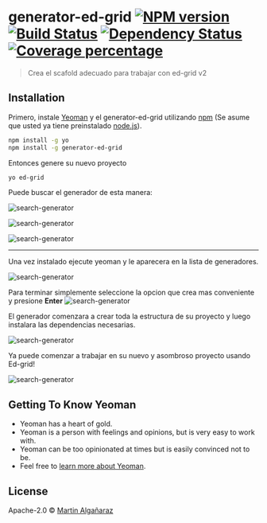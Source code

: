 # generator-ed-grid [![NPM version][npm-image]][npm-url] [![Build Status][travis-image]][travis-url] [![Dependency Status][daviddm-image]][daviddm-url] [![Coverage percentage][coveralls-image]][coveralls-url]
> Crea el scafold adecuado para trabajar con ed-grid v2

## Installation

Primero, instale [Yeoman](http://yeoman.io) y el  generator-ed-grid utilizando [npm](https://www.npmjs.com/) (Se asume que usted ya tiene preinstalado [node.js](https://nodejs.org/)).

```bash
npm install -g yo
npm install -g generator-ed-grid
```

Entonces genere su nuevo proyecto

```bash
yo ed-grid
```


Puede buscar el generador de esta manera:

![search-generator](https://s30.postimg.org/m2ipi0eb1/paso_1.png)

![search-generator](https://s30.postimg.org/tjrwx83u5/paso_2.png)

![search-generator](https://s30.postimg.org/x4nsgg8dp/paso_3.png)



***


Una vez instalado ejecute yeoman y le aparecera en la lista de generadores.

![search-generator](https://s30.postimg.org/ppygo2mi5/paso_4.png)


Para terminar simplemente seleccione la opcion que crea mas conveniente y presione **Enter**
![search-generator](https://s30.postimg.org/e24etixd9/paso_5.png)


El generador comenzara a crear toda la estructura de su proyecto y luego instalara las dependencias necesarias.

![search-generator](https://s30.postimg.org/vtg17zcrx/paso_6.png)


Ya puede comenzar a trabajar en su nuevo y asombroso proyecto usando Ed-grid!

![search-generator](https://s30.postimg.org/jg3712n3h/paso_7.png)


## Getting To Know Yeoman

 * Yeoman has a heart of gold.
 * Yeoman is a person with feelings and opinions, but is very easy to work with.
 * Yeoman can be too opinionated at times but is easily convinced not to be.
 * Feel free to [learn more about Yeoman](http://yeoman.io/).

## License

Apache-2.0 © [Martin Algañaraz](https://mardecode.herokuapp.com)


[npm-image]: https://badge.fury.io/js/generator-ed-grid.svg
[npm-url]: https://npmjs.org/package/generator-ed-grid
[travis-image]: https://travis-ci.org/idcmardelplata/generator-ed-grid.svg?branch=master
[travis-url]: https://travis-ci.org/idcmardelplata/generator-ed-grid
[daviddm-image]: https://david-dm.org/idcmardelplata/generator-ed-grid.svg?theme=shields.io
[daviddm-url]: https://david-dm.org/idcmardelplata/generator-ed-grid
[coveralls-image]: https://coveralls.io/repos/idcmardelplata/generator-ed-grid/badge.svg
[coveralls-url]: https://coveralls.io/r/idcmardelplata/generator-ed-grid
